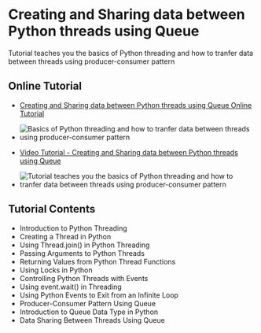 # Creating and Sharing data between Python threads using Queue

  Tutorial teaches you the basics of Python threading and how to tranfer data between threads using producer-consumer pattern

## Online Tutorial 

 - [Creating and Sharing data between Python threads using Queue Online Tutorial ](https://www.xanthium.in/creating-threads-sharing-synchronizing-data-using-queue-lock-semaphore-python)

 - ![Basics of Python threading and how to tranfer data between threads using producer-consumer pattern](https://img.youtube.com/vi/j_envuVVBNw/0.jpg)

 - [Video Tutorial - Creating and Sharing data between Python threads using Queue ](https://www.youtube.com/watch?v=j_envuVVBNw)

 - ![Tutorial teaches you the basics of Python threading and how to tranfer data between threads using producer-consumer pattern](https://www.xanthium.in/sites/default/files/inline-images/python-threads-with-lock.jpg)

## Tutorial Contents

 - Introduction to Python Threading
 - Creating a Thread in Python
 - Using Thread.join() in Python Threading
 - Passing Arguments to Python Threads
 - Returning Values from Python Thread Functions
 - Using Locks in Python
 - Controlling Python Threads with Events
 - Using event.wait() in Threading
 - Using Python Events to Exit from an Infinite Loop
 - Producer-Consumer Pattern Using Queue
 - Introduction to Queue Data Type in Python
 - Data Sharing Between Threads Using Queue

